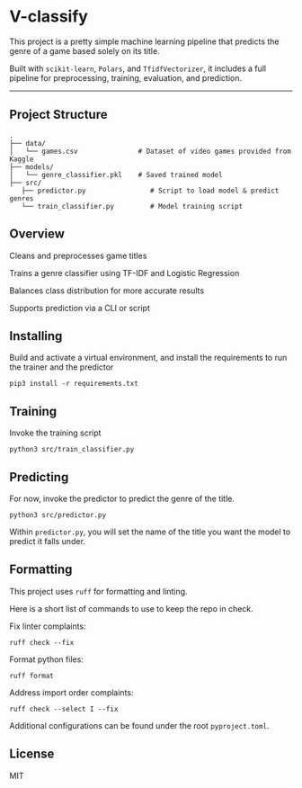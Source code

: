 # V-classify

This project is a pretty simple machine learning pipeline that predicts the genre of a game based solely on its title.

Built with `scikit-learn`, `Polars`, and `TfidfVectorizer`, it includes a full pipeline for preprocessing, training, evaluation, and prediction.

---

## Project Structure

```
.
├── data/
│   └── games.csv               # Dataset of video games provided from Kaggle
├── models/
│   └── genre_classifier.pkl    # Saved trained model
├── src/
   ├── predictor.py                # Script to load model & predict genres
   └── train_classifier.py         # Model training script
```

## Overview

Cleans and preprocesses game titles

Trains a genre classifier using TF-IDF and Logistic Regression

Balances class distribution for more accurate results

Supports prediction via a CLI or script

## Installing

Build and activate a virtual environment, and install the requirements to run the trainer and the predictor

`pip3 install -r requirements.txt`

## Training 

Invoke the training script

`python3 src/train_classifier.py`

## Predicting

For now, invoke the predictor to predict the genre of the title.

`python3 src/predictor.py`

Within `predictor.py`, you will set the name of the title you want the model to predict it falls under.

## Formatting

This project uses `ruff` for formatting and linting.

Here is a short list of commands to use to keep the repo in check.

Fix linter complaints:

`ruff check --fix` 

Format python files:

`ruff format`

Address import order complaints:

`ruff check --select I --fix`

Additional configurations can be found under the root `pyproject.toml`.

## License

MIT
